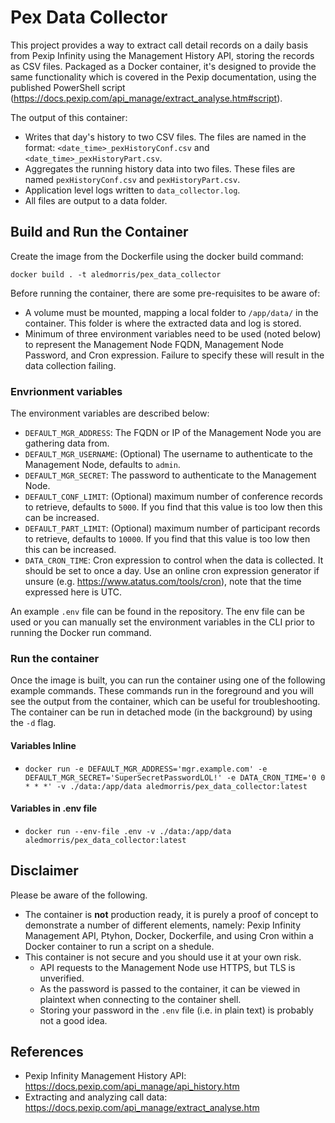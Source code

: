 # Pex Data Collector

This project provides a way to extract call detail records on a daily basis from Pexip Infinity using the Management History API, storing the records as CSV files. Packaged as a Docker container, it's designed to provide the same functionality which is covered in the Pexip documentation, using the published PowerShell script (https://docs.pexip.com/api_manage/extract_analyse.htm#script).

The output of this container:

- Writes that day's history to two CSV files. The files are named in the format: `<date_time>_pexHistoryConf.csv` and `<date_time>_pexHistoryPart.csv`.
- Aggregates the running history data into two files. These files are named `pexHistoryConf.csv` and `pexHistoryPart.csv`.
- Application level logs written to `data_collector.log`.
- All files are output to a data folder.

## Build and Run the Container
Create the image from the Dockerfile using the docker build command:

```docker build . -t aledmorris/pex_data_collector```

Before running the container, there are some pre-requisites to be aware of:

- A volume must be mounted, mapping a local folder to ```/app/data/``` in the container. This folder is where the extracted data and log is stored.
- Minimum of three environment variables need to be used (noted below) to represent the Management Node FQDN, Management Node Password, and Cron expression. Failure to specify these will result in the data collection failing.

### Envrionment variables
The environment variables are described below:

- ```DEFAULT_MGR_ADDRESS```: The FQDN or IP of the Management Node you are gathering data from.
- ```DEFAULT_MGR_USERNAME```: (Optional) The username to authenticate to the Management Node, defaults to ```admin```.
- ```DEFAULT_MGR_SECRET```: The password to authenticate to the Management Node.
- ```DEFAULT_CONF_LIMIT```: (Optional) maximum number of conference records to retrieve, defaults to ```5000```. If you find that this value is too low then this can be increased.
- ```DEFAULT_PART_LIMIT```: (Optional) maximum number of participant records to retrieve, defaults to ```10000```. If you find that this value is too low then this can be increased.
- ```DATA_CRON_TIME```: Cron expression to control when the data is collected. It should be set to once a day. Use an online cron expression generator if unsure (e.g. https://www.atatus.com/tools/cron), note that the time expressed here is UTC.

An example ```.env``` file can be found in the repository. The env file can be used or you can manually set the environment variables in the CLI prior to running the Docker run command.

### Run the container
Once the image is built, you can run the container using one of the following example commands. These commands run in the foreground and you will see the output from the container, which can be useful for troubleshooting. The container can be run in detached mode (in the background) by using the ```-d``` flag.

#### Variables Inline
- ```docker run -e DEFAULT_MGR_ADDRESS='mgr.example.com' -e DEFAULT_MGR_SECRET='SuperSecretPasswordLOL!' -e DATA_CRON_TIME='0 0 * * *' -v ./data:/app/data aledmorris/pex_data_collector:latest```

#### Variables in .env file
- ```docker run --env-file .env -v ./data:/app/data aledmorris/pex_data_collector:latest```

## Disclaimer
Please be aware of the following.

- The container is **not** production ready, it is purely a proof of concept to demonstrate a number of different elements, namely: Pexip Infinity Management API, Ptyhon, Docker, Dockerfile, and using Cron within a Docker container to run a script on a shedule.
- This container is not secure and you should use it at your own risk.
    - API requests to the Management Node use HTTPS, but TLS is unverified.
    - As the password is passed to the container, it can be viewed in plaintext when connecting to the container shell.
    - Storing your password in the ```.env``` file (i.e. in plain text) is probably not a good idea.

## References

- Pexip Infinity Management History API: https://docs.pexip.com/api_manage/api_history.htm
- Extracting and analyzing call data: https://docs.pexip.com/api_manage/extract_analyse.htm
